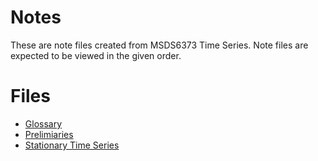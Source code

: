 # Notes

These are note files created from MSDS6373 Time Series.
Note files are expected to be viewed in the given order.

# Files

* [Glossary](./glossary.ipynb)
* [Prelimiaries](./preliminaries.ipynb)
* [Stationary Time Series](./stationarity.ipynb)
